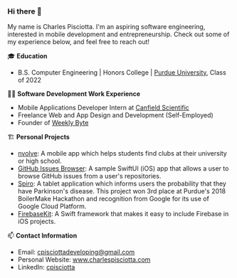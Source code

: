 ### Hi there 👋

My name is Charles Pisciotta. I'm an aspiring software engineering, interested in mobile development and entrepreneurship. Check out some of my experience below, and feel free to reach out!

🎓 **Education**
- B.S. Computer Engineering | Honors College | <a href="https://www.purdue.edu/" target="_blank">Purdue University</a>, Class of 2022

👨‍💻 **Software Development Work Experience**
- Mobile Applications Developer Intern at <a href="https://www.canfieldsci.com/" target="_blank">Canfield Scientific</a>
- Freelance Web and App Design and Development (Self-Employed)
- Founder of <a href="https://weeklybyte.io/" target="_blank">Weekly Byte</a>

🏗 **Personal Projects**
- <a href="https://github.com/cpisciotta/nvolve-Campus-Clubs-and-Events-Discovery" target="_blank">nvolve</a>: A mobile app which helps students find clubs at their university or high school.
- <a href="https://github.com/cpisciotta/GitHub-Issues-Browser" target="_blank">GitHub Issues Browser</a>: A sample SwiftUI (iOS) app that allows a user to browse GitHub issues from a user's repositories.
- <a href="https://devpost.com/software/spiro" target="_blank">Spiro</a>: A tablet application which informs users the probability that they have Parkinson's disease. This project won 3rd place at Purdue's 2018 BoilerMake Hackathon and recognition from Google for its use of Google Cloud Platform.
- <a href="https://github.com/cpisciotta/FirebaseKit" target="_blank">FirebaseKit</a>: A Swift framework that makes it easy to include Firebase in iOS projects.

📫 **Contact Information**
- Email: cpisciottadeveloping@gmail.com
- Personal Website: <a href="https://www.charlespisciotta.com/" target="_blank">www.charlespisciotta.com</a>
- LinkedIn: <a href="https://www.linkedin.com/in/charlespisciotta/" target="_blank">cpisciotta</a>

